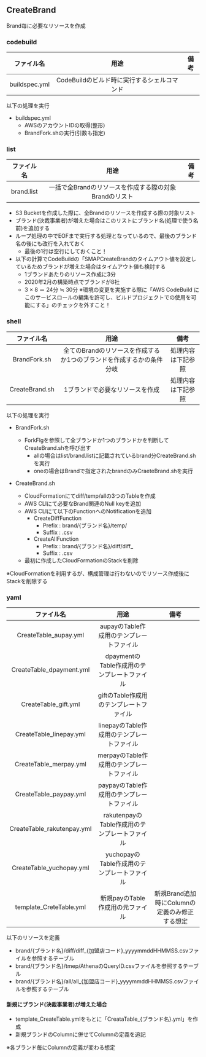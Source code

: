 ## CreateBrand

Brand毎に必要なリソースを作成

### codebuild

| ファイル名    | 用途                                       | 備考 |
| :-----------: | :---------------------------------------: | :--: |
| buildspec.yml | CodeBuildのビルド時に実行するシェルコマンド |      |

以下の処理を実行

- buildspec.yml
  - AWSのアカウントIDの取得(整形)
  - BrandFork.shの実行(引数も指定)

### list

| ファイル名 | 用途                                                 | 備考 |
| :--------: | :--------------------------------------------------: | :--: |
| brand.list | 一括で全Brandのリソースを作成する際の対象Brandのリスト |      |

- S3 Bucketを作成した際に、全Brandのリソースを作成する際の対象リスト
- ブランド(決裁事業者)が増えた場合はこのリストにブランド名(処理で使う名前)を追加する
- ループ処理の中でEOFまで実行する処理となっているので、最後のブランド名の後にも改行を入れておく
  - 最後の1行は空行にしておくこと！
- 以下の計算でCodeBuildの「SMAPCreateBrandのタイムアウト値を設定しているためブランドが増えた場合はタイムアウト値も検討する
  - 1ブランドあたりのリソース作成に3分
  - 2020年2月の構築時点でブランドが8社
  - 3 × 8 ＝ 24分 ≒ 30分
※環境の変更を実施する際に「AWS CodeBuild にこのサービスロールの編集を許可し、ビルドプロジェクトでの使用を可能にする」のチェックを外すこと！


### shell

| ファイル名     | 用途                                                               | 備考              |
| :------------: | :---------------------------------------------------------------: | :----------------: |
| BrandFork.sh   | 全てのBrandのリソースを作成するか1つのブランドを作成するかの条件分岐 | 処理内容は下記参照 |
| CreateBrand.sh | 1ブランドで必要なリソースを作成                                    | 処理内容は下記参照 |

以下の処理を実行

- BrandFork.sh
  - ForkFlgを参照して全ブランドか1つのブランドかを判断してCreateBrand.shを呼び出す
    - allの場合はlist/brand.listに記載されているbrand分CreateBrand.shを実行
    - oneの場合はBrandで指定されたbrandのみCraeteBrand.shを実行


- CreateBrand.sh
  - CloudFormationにてdiff/temp/allの3つのTableを作成
  - AWS CLIにて必要なBrand関連のNull keyを追加
  - AWS CLIにて以下のFunctionへのNotificationを追加
    - CreateDiffFunction
      - Prefix : brand/{ブランド名}/temp/
      - Suffix : .csv
    - CreateAllFunction
      - Prefix : brand/{ブランド名}/diff/diff_
      - Suffix : .csv
  - 最初に作成したCloudFormationのStackを削除

※CloudFormationを利用するが、構成管理は行わないのでリソース作成後にStackを削除する

### yaml

| ファイル名                 | 用途                                         | 備考                                         |
| :------------------------: | :-----------------------------------------: | :------------------------------------------: |
| CreateTable_aupay.yml      | aupayのTable作成用のテンプレートファイル      |                                              |
| CreateTable_dpayment.yml   | dpaymentのTable作成用のテンプレートファイル   |                                              |
| CreateTable_gift.yml       | giftのTable作成用のテンプレートファイル       |                                              |
| CreateTable_linepay.yml    | linepayのTable作成用のテンプレートファイル    |                                              |
| CreateTable_merpay.yml     | merpayのTable作成用のテンプレートファイル     |                                              |
| CreateTable_paypay.yml     | paypayのTable作成用のテンプレートファイル     |                                              |
| CreateTable_rakutenpay.yml | rakutenpayのTable作成用のテンプレートファイル |                                              |
| CreateTable_yuchopay.yml   | yuchopayのTable作成用のテンプレートファイル   |                                              |
| template_CreteTable.yml    | 新規payのTable作成用の元ファイル              | 新規Brand追加時にColumnの定義のみ修正する想定 |

以下のリソースを定義

- brand/{ブランド名}/diff/diff_{加盟店コード}_yyyymmddHHMMSS.csvファイルを参照するテーブル
- brand/{ブランド名}/tmep/AthenaのQueryID.csvファイルを参照するテーブル
- brand/{ブランド名}/all/all_{加盟店コード}_yyyymmddHHMMSS.csvファイルを参照するテーブル

#### 新規にブランド(決裁事業者)が増えた場合
- template_CreateTable.ymlをもとに「CreataTable_{ブランド名}.yml」を作成
- 新規ブランドのColumnに併せてColumnの定義を追記

※各ブランド毎にColumnの定義が変わる想定